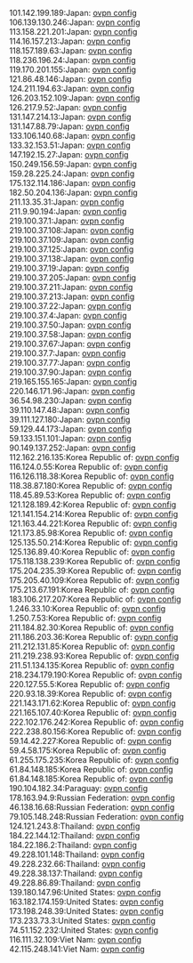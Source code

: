 101.142.199.189:Japan: [ovpn config](vpn/101_142_199_189.ovpn)  
106.139.130.246:Japan: [ovpn config](vpn/106_139_130_246.ovpn)  
113.158.221.201:Japan: [ovpn config](vpn/113_158_221_201.ovpn)  
114.16.157.213:Japan: [ovpn config](vpn/114_16_157_213.ovpn)  
118.157.189.63:Japan: [ovpn config](vpn/118_157_189_63.ovpn)  
118.236.196.24:Japan: [ovpn config](vpn/118_236_196_24.ovpn)  
119.170.201.155:Japan: [ovpn config](vpn/119_170_201_155.ovpn)  
121.86.48.146:Japan: [ovpn config](vpn/121_86_48_146.ovpn)  
124.211.194.63:Japan: [ovpn config](vpn/124_211_194_63.ovpn)  
126.203.152.109:Japan: [ovpn config](vpn/126_203_152_109.ovpn)  
126.217.9.52:Japan: [ovpn config](vpn/126_217_9_52.ovpn)  
131.147.214.13:Japan: [ovpn config](vpn/131_147_214_13.ovpn)  
131.147.88.79:Japan: [ovpn config](vpn/131_147_88_79.ovpn)  
133.106.140.68:Japan: [ovpn config](vpn/133_106_140_68.ovpn)  
133.32.153.51:Japan: [ovpn config](vpn/133_32_153_51.ovpn)  
147.192.15.27:Japan: [ovpn config](vpn/147_192_15_27.ovpn)  
150.249.156.59:Japan: [ovpn config](vpn/150_249_156_59.ovpn)  
159.28.225.24:Japan: [ovpn config](vpn/159_28_225_24.ovpn)  
175.132.114.186:Japan: [ovpn config](vpn/175_132_114_186.ovpn)  
182.50.204.136:Japan: [ovpn config](vpn/182_50_204_136.ovpn)  
211.13.35.31:Japan: [ovpn config](vpn/211_13_35_31.ovpn)  
211.9.90.194:Japan: [ovpn config](vpn/211_9_90_194.ovpn)  
219.100.37.1:Japan: [ovpn config](vpn/219_100_37_1.ovpn)  
219.100.37.108:Japan: [ovpn config](vpn/219_100_37_108.ovpn)  
219.100.37.109:Japan: [ovpn config](vpn/219_100_37_109.ovpn)  
219.100.37.125:Japan: [ovpn config](vpn/219_100_37_125.ovpn)  
219.100.37.138:Japan: [ovpn config](vpn/219_100_37_138.ovpn)  
219.100.37.19:Japan: [ovpn config](vpn/219_100_37_19.ovpn)  
219.100.37.205:Japan: [ovpn config](vpn/219_100_37_205.ovpn)  
219.100.37.211:Japan: [ovpn config](vpn/219_100_37_211.ovpn)  
219.100.37.213:Japan: [ovpn config](vpn/219_100_37_213.ovpn)  
219.100.37.22:Japan: [ovpn config](vpn/219_100_37_22.ovpn)  
219.100.37.4:Japan: [ovpn config](vpn/219_100_37_4.ovpn)  
219.100.37.50:Japan: [ovpn config](vpn/219_100_37_50.ovpn)  
219.100.37.58:Japan: [ovpn config](vpn/219_100_37_58.ovpn)  
219.100.37.67:Japan: [ovpn config](vpn/219_100_37_67.ovpn)  
219.100.37.7:Japan: [ovpn config](vpn/219_100_37_7.ovpn)  
219.100.37.77:Japan: [ovpn config](vpn/219_100_37_77.ovpn)  
219.100.37.90:Japan: [ovpn config](vpn/219_100_37_90.ovpn)  
219.165.155.165:Japan: [ovpn config](vpn/219_165_155_165.ovpn)  
220.146.171.96:Japan: [ovpn config](vpn/220_146_171_96.ovpn)  
36.54.98.230:Japan: [ovpn config](vpn/36_54_98_230.ovpn)  
39.110.147.48:Japan: [ovpn config](vpn/39_110_147_48.ovpn)  
39.111.127.180:Japan: [ovpn config](vpn/39_111_127_180.ovpn)  
59.129.44.173:Japan: [ovpn config](vpn/59_129_44_173.ovpn)  
59.133.151.101:Japan: [ovpn config](vpn/59_133_151_101.ovpn)  
90.149.137.252:Japan: [ovpn config](vpn/90_149_137_252.ovpn)  
112.162.216.135:Korea Republic of: [ovpn config](vpn/112_162_216_135.ovpn)  
116.124.0.55:Korea Republic of: [ovpn config](vpn/116_124_0_55.ovpn)  
116.126.118.38:Korea Republic of: [ovpn config](vpn/116_126_118_38.ovpn)  
118.38.87.180:Korea Republic of: [ovpn config](vpn/118_38_87_180.ovpn)  
118.45.89.53:Korea Republic of: [ovpn config](vpn/118_45_89_53.ovpn)  
121.128.189.42:Korea Republic of: [ovpn config](vpn/121_128_189_42.ovpn)  
121.141.154.214:Korea Republic of: [ovpn config](vpn/121_141_154_214.ovpn)  
121.163.44.221:Korea Republic of: [ovpn config](vpn/121_163_44_221.ovpn)  
121.173.85.98:Korea Republic of: [ovpn config](vpn/121_173_85_98.ovpn)  
125.135.50.214:Korea Republic of: [ovpn config](vpn/125_135_50_214.ovpn)  
125.136.89.40:Korea Republic of: [ovpn config](vpn/125_136_89_40.ovpn)  
175.118.138.239:Korea Republic of: [ovpn config](vpn/175_118_138_239.ovpn)  
175.204.235.39:Korea Republic of: [ovpn config](vpn/175_204_235_39.ovpn)  
175.205.40.109:Korea Republic of: [ovpn config](vpn/175_205_40_109.ovpn)  
175.213.67.191:Korea Republic of: [ovpn config](vpn/175_213_67_191.ovpn)  
183.106.217.207:Korea Republic of: [ovpn config](vpn/183_106_217_207.ovpn)  
1.246.33.10:Korea Republic of: [ovpn config](vpn/1_246_33_10.ovpn)  
1.250.7.53:Korea Republic of: [ovpn config](vpn/1_250_7_53.ovpn)  
211.184.82.30:Korea Republic of: [ovpn config](vpn/211_184_82_30.ovpn)  
211.186.203.36:Korea Republic of: [ovpn config](vpn/211_186_203_36.ovpn)  
211.212.131.85:Korea Republic of: [ovpn config](vpn/211_212_131_85.ovpn)  
211.219.238.93:Korea Republic of: [ovpn config](vpn/211_219_238_93.ovpn)  
211.51.134.135:Korea Republic of: [ovpn config](vpn/211_51_134_135.ovpn)  
218.234.179.190:Korea Republic of: [ovpn config](vpn/218_234_179_190.ovpn)  
220.127.55.5:Korea Republic of: [ovpn config](vpn/220_127_55_5.ovpn)  
220.93.18.39:Korea Republic of: [ovpn config](vpn/220_93_18_39.ovpn)  
221.143.171.62:Korea Republic of: [ovpn config](vpn/221_143_171_62.ovpn)  
221.165.107.40:Korea Republic of: [ovpn config](vpn/221_165_107_40.ovpn)  
222.102.176.242:Korea Republic of: [ovpn config](vpn/222_102_176_242.ovpn)  
222.238.80.156:Korea Republic of: [ovpn config](vpn/222_238_80_156.ovpn)  
59.14.42.227:Korea Republic of: [ovpn config](vpn/59_14_42_227.ovpn)  
59.4.58.175:Korea Republic of: [ovpn config](vpn/59_4_58_175.ovpn)  
61.255.175.235:Korea Republic of: [ovpn config](vpn/61_255_175_235.ovpn)  
61.84.148.185:Korea Republic of: [ovpn config](vpn/61_84_148_185.ovpn)  
61.84.148.185:Korea Republic of: [ovpn config](vpn/61_84_148_185.ovpn)  
190.104.182.34:Paraguay: [ovpn config](vpn/190_104_182_34.ovpn)  
178.163.94.9:Russian Federation: [ovpn config](vpn/178_163_94_9.ovpn)  
46.138.16.68:Russian Federation: [ovpn config](vpn/46_138_16_68.ovpn)  
79.105.148.248:Russian Federation: [ovpn config](vpn/79_105_148_248.ovpn)  
124.121.243.8:Thailand: [ovpn config](vpn/124_121_243_8.ovpn)  
184.22.144.12:Thailand: [ovpn config](vpn/184_22_144_12.ovpn)  
184.22.186.2:Thailand: [ovpn config](vpn/184_22_186_2.ovpn)  
49.228.101.148:Thailand: [ovpn config](vpn/49_228_101_148.ovpn)  
49.228.232.66:Thailand: [ovpn config](vpn/49_228_232_66.ovpn)  
49.228.38.137:Thailand: [ovpn config](vpn/49_228_38_137.ovpn)  
49.228.86.89:Thailand: [ovpn config](vpn/49_228_86_89.ovpn)  
139.180.147.96:United States: [ovpn config](vpn/139_180_147_96.ovpn)  
163.182.174.159:United States: [ovpn config](vpn/163_182_174_159.ovpn)  
173.198.248.39:United States: [ovpn config](vpn/173_198_248_39.ovpn)  
173.233.73.3:United States: [ovpn config](vpn/173_233_73_3.ovpn)  
74.51.152.232:United States: [ovpn config](vpn/74_51_152_232.ovpn)  
116.111.32.109:Viet Nam: [ovpn config](vpn/116_111_32_109.ovpn)  
42.115.248.141:Viet Nam: [ovpn config](vpn/42_115_248_141.ovpn)  
